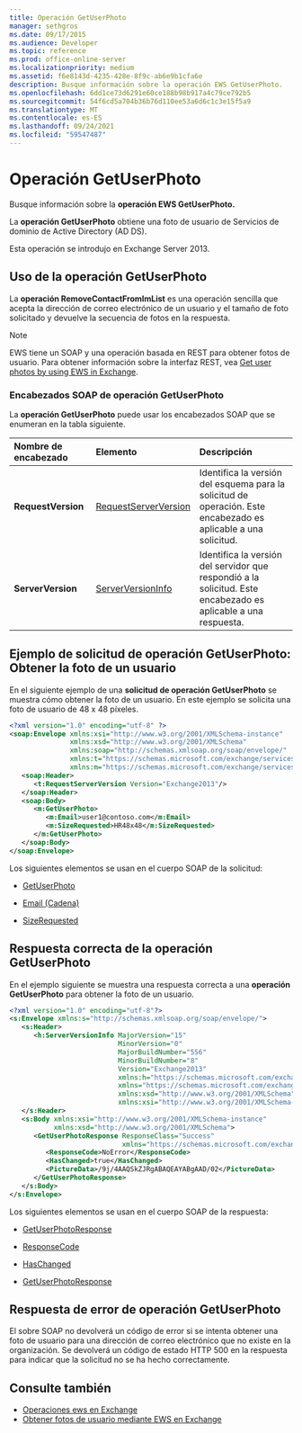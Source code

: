 ```yaml
---
title: Operación GetUserPhoto
manager: sethgros
ms.date: 09/17/2015
ms.audience: Developer
ms.topic: reference
ms.prod: office-online-server
ms.localizationpriority: medium
ms.assetid: f6e8143d-4235-428e-8f9c-ab6e9b1cfa6e
description: Busque información sobre la operación EWS GetUserPhoto.
ms.openlocfilehash: 6dd1ce73d6291e60ce188b98b917a4c79ce792b5
ms.sourcegitcommit: 54f6cd5a704b36b76d110ee53a6d6c1c3e15f5a9
ms.translationtype: MT
ms.contentlocale: es-ES
ms.lasthandoff: 09/24/2021
ms.locfileid: "59547487"
---
```

# <a name="getuserphoto-operation"></a>Operación GetUserPhoto

Busque información sobre la **operación EWS GetUserPhoto.** 
  
La **operación GetUserPhoto** obtiene una foto de usuario de Servicios de dominio de Active Directory (AD DS). 
  
Esta operación se introdujo en Exchange Server 2013.
  
## <a name="using-the-getuserphoto-operation"></a>Uso de la operación GetUserPhoto

La **operación RemoveContactFromImList** es una operación sencilla que acepta la dirección de correo electrónico de un usuario y el tamaño de foto solicitado y devuelve la secuencia de fotos en la respuesta. 
  
> [!NOTE]
> EWS tiene un SOAP y una operación basada en REST para obtener fotos de usuario. Para obtener información sobre la interfaz REST, vea [Get user photos by using EWS in Exchange](https://msdn.microsoft.com/library/f86d1099-1f57-47dc-abf2-4d5ae4e900a9%28Office.15%29.aspx). 
  
### <a name="getuserphoto-operation-soap-headers"></a>Encabezados SOAP de operación GetUserPhoto

La **operación GetUserPhoto** puede usar los encabezados SOAP que se enumeran en la tabla siguiente. 
  
|**Nombre de encabezado**|**Elemento**|**Descripción**|
|:-----|:-----|:-----|
|**RequestVersion** <br/> |[RequestServerVersion](requestserverversion.md) <br/> |Identifica la versión del esquema para la solicitud de operación. Este encabezado es aplicable a una solicitud.  <br/> |
|**ServerVersion** <br/> |[ServerVersionInfo](serverversioninfo.md) <br/> |Identifica la versión del servidor que respondió a la solicitud. Este encabezado es aplicable a una respuesta.  <br/> |
   
## <a name="getuserphoto-operation-request-example-get-a-users-photo"></a>Ejemplo de solicitud de operación GetUserPhoto: Obtener la foto de un usuario

En el siguiente ejemplo de una **solicitud de operación GetUserPhoto** se muestra cómo obtener la foto de un usuario. En este ejemplo se solicita una foto de usuario de 48 x 48 píxeles. 
  
```XML
<?xml version="1.0" encoding="utf-8" ?>
<soap:Envelope xmlns:xsi="http://www.w3.org/2001/XMLSchema-instance"
               xmlns:xsd="http://www.w3.org/2001/XMLSchema"
               xmlns:soap="http://schemas.xmlsoap.org/soap/envelope/"
               xmlns:t="https://schemas.microsoft.com/exchange/services/2006/types"
               xmlns:m="https://schemas.microsoft.com/exchange/services/2006/messages">
   <soap:Header>
      <t:RequestServerVersion Version="Exchange2013"/>
   </soap:Header>
   <soap:Body>
      <m:GetUserPhoto>
         <m:Email>user1@contoso.com</m:Email>
         <m:SizeRequested>HR48x48</m:SizeRequested>
      </m:GetUserPhoto>
   </soap:Body>
</soap:Envelope>
```

Los siguientes elementos se usan en el cuerpo SOAP de la solicitud:
  
- [GetUserPhoto](getuserphoto.md)
    
- [Email (Cadena)](email-string.md)
    
- [SizeRequested](sizerequested.md)
    
## <a name="successful-getuserphoto-operation-response"></a>Respuesta correcta de la operación GetUserPhoto

En el ejemplo siguiente se muestra una respuesta correcta a una **operación GetUserPhoto** para obtener la foto de un usuario. 
  
```XML
<?xml version="1.0" encoding="utf-8"?>
<s:Envelope xmlns:s="http://schemas.xmlsoap.org/soap/envelope/">
   <s:Header>
      <h:ServerVersionInfo MajorVersion="15" 
                           MinorVersion="0" 
                           MajorBuildNumber="556" 
                           MinorBuildNumber="8" 
                           Version="Exchange2013" 
                           xmlns:h="https://schemas.microsoft.com/exchange/services/2006/types" 
                           xmlns="https://schemas.microsoft.com/exchange/services/2006/types" 
                           xmlns:xsd="http://www.w3.org/2001/XMLSchema" 
                           xmlns:xsi="http://www.w3.org/2001/XMLSchema-instance"/>
   </s:Header>
   <s:Body xmlns:xsi="http://www.w3.org/2001/XMLSchema-instance" 
           xmlns:xsd="http://www.w3.org/2001/XMLSchema">
      <GetUserPhotoResponse ResponseClass="Success" 
                            xmlns="https://schemas.microsoft.com/exchange/services/2006/messages">
         <ResponseCode>NoError</ResponseCode>
         <HasChanged>true</HasChanged>
         <PictureData>/9j/4AAQSkZJRgABAQEAYABgAAD/02</PictureData>
      </GetUserPhotoResponse>
   </s:Body>
</s:Envelope>

```

Los siguientes elementos se usan en el cuerpo SOAP de la respuesta:
  
- [GetUserPhotoResponse](getuserphotoresponse.md)
    
- [ResponseCode](responsecode.md)
    
- [HasChanged](haschanged.md)
    
- [GetUserPhotoResponse](getuserphotoresponse.md)
    
## <a name="getuserphoto-operation-error-response"></a>Respuesta de error de operación GetUserPhoto

El sobre SOAP no devolverá un código de error si se intenta obtener una foto de usuario para una dirección de correo electrónico que no existe en la organización. Se devolverá un código de estado HTTP 500 en la respuesta para indicar que la solicitud no se ha hecho correctamente. 
  
## <a name="see-also"></a>Consulte también

- [Operaciones ews en Exchange](ews-operations-in-exchange.md)   
- [Obtener fotos de usuario mediante EWS en Exchange](https://msdn.microsoft.com/library/f86d1099-1f57-47dc-abf2-4d5ae4e900a9%28Office.15%29.aspx)
    


